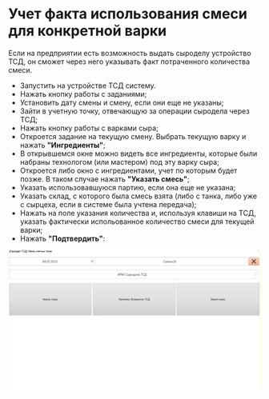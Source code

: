 # Учет факта использования смеси для конкретной варки 


Если на предприятии есть возможность выдать сыроделу
устройство ТСД, он сможет через него указывать факт потраченного количества смеси.

-   Запустить на устройстве ТСД систему.
-   Нажать кнопку работы с заданиями;
-   Установить дату смены и смену, если они еще не указаны;
-   Зайти в учетную точку, отвечающую за операции сыродела через ТСД;
-   Нажать кнопку работы с варками сыра;
-   Откроется задание на текущую смену. Выбрать текущую варку и нажать **"Ингредиенты"**;  
-   В открывшемся окне можно видеть все ингредиенты, которые были
    набраны технологом (или мастером) под эту варку сыра;
-   Откроется либо окно с ингредиентами, учет по которым будет позже. В таком случае нажать **"Указать смесь"**;
-   Указать использовавшуюся партию, если она еще не указана;
-   Указать склад, с которого была смесь взята (либо с танка, либо уже с сырцеха, если в системе была учтена передача);
-   Нажать на поле указания количества и, используя клавиши на ТСД, указать фактически испольованное количество смеси для текущей варки;
-   Нажать **"Подтвердить"**:  

![](AccountingMilkTSD.assets/1.gif)
